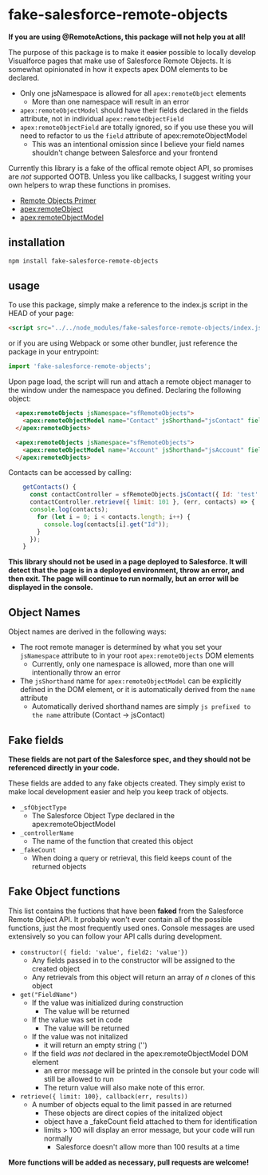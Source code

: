 # fake-salesforce-remote-objects
**If you are using @RemoteActions, this package will not help you at all!**

The purpose of this package is to make it ~~easier~~ possible to locally develop Visualforce pages that make use of Salesforce Remote Objects. It is somewhat opinionated in how it expects apex DOM elements to be declared.

- Only one jsNamespace is allowed for all `apex:remoteObject` elements
  - More than one namespace will result in an error
- `apex:remoteObjectModel` should have their fields declared in the fields attribute, not in individual `apex:remoteObjectField`
- `apex:remoteObjectField` are totally ignored, so if you use these you will need to refactor to us the `field` attribute of apex:remoteObjectModel
  - This was an intentional omission since I believe your field names shouldn't change between Salesforce and your frontend

Currently this library is a fake of the offical remote object API, so promises are *not* supported OOTB. Unless you like callbacks, I suggest writing your own helpers to wrap these functions in promises.

- [Remote Objects Primer](https://developer.salesforce.com/docs/atlas.en-us.pages.meta/pages/pages_remote_objects.htm)
- [apex:remoteObject](https://developer.salesforce.com/docs/atlas.en-us.pages.meta/pages/pages_compref_remoteObjects.htm)
- [apex:remoteObjectModel](https://developer.salesforce.com/docs/atlas.en-us.pages.meta/pages/pages_compref_remoteObjectModel.htm)

## installation
``` sh
npm install fake-salesforce-remote-objects
```

## usage
To use this package, simply make a reference to the index.js script  in the HEAD of your page:
``` html
<script src="../../node_modules/fake-salesforce-remote-objects/index.js"></script>
```

or if you are using Webpack or some other bundler, just reference the package in your entrypoint:
``` javascript
import 'fake-salesforce-remote-objects';
```

Upon page load, the script will run and attach a remote object manager to the window under the namespace you defined. Declaring the following object:
``` html
  <apex:remoteObjects jsNamespace="sfRemoteObjects">
    <apex:remoteObjectModel name="Contact" jsShorthand="jsContact" fields="Id, Name"></apex:remoteObjectModel>
  </apex:remoteObjects>

  <apex:remoteObjects jsNamespace="sfRemoteObjects">
    <apex:remoteObjectModel name="Account" jsShorthand="jsAccount" fields="Id, Address"></apex:remoteObjectModel>
  </apex:remoteObjects>
```
Contacts can be accessed by calling:
``` javascript
    getContacts() {
      const contactController = sfRemoteObjects.jsContact({ Id: 'test' });
      contactController.retrieve({ limit: 101 }, (err, contacts) => {
      console.log(contacts);
        for (let i = 0; i < contacts.length; i++) {
          console.log(contacts[i].get("Id"));
        }
      });
    }
```

**This library should not be used in a page deployed to Salesforce. It will detect that the page is in a deployed environment, throw an error, and then exit. The page will continue to run normally, but an error will be displayed in the console.**

## Object Names
Object names are derived in the following ways:
- The root remote manager is determined by what you set your `jsNamespace` attribute to in your root `apex:remoteObjects` DOM elements
  - Currently, only one namespace is allowed, more than one will intentionally throw an error
- The `jsShorthand` name for `apex:remoteObjectModel` can be explicitly defined in the DOM element, or it is automatically derived from the `name` attribute
  - Automatically derived shorthand names are simply `js prefixed to the name` attribute (Contact -> jsContact)

## Fake fields
**These fields are not part of the Salesforce spec, and they should not be referenced directly in your code.** 

These fields are added to any fake objects created. They simply exist to make local development easier and help you keep track of objects.

- `_sfObjectType`
  - The Salesforce Object Type declared in the apex:remoteObjectModel
- `_controllerName`
  - The name of the function that created this object
- `_fakeCount`
  - When doing a query or retrieval, this field keeps count of the returned objects

## Fake Object functions
This list contains the fuctions that have been **faked** from the Salesforce Remote Object API. It probably won't ever contain all of the possible functions, just the most frequently used ones. Console messages are used extensively so you can follow your API calls during development.

- `constructor({ field: 'value', field2: 'value'})`
  - Any fields passed in to the constructor will be assigned to the created object
  - Any retrievals from this object will return an array of *n* clones of this object
- `get("FieldName")`
  - If the value was initialized during construction
    - The value will be returned
  - If the value was set in code
    - The value will be returned
  - If the value was not initalized
    - it will return an empty string ('')
  - If the field *was not* declared in the apex:remoteObjectModel DOM element
    - an error message will be printed in the console but your code will still be allowed to run
    - The return value will also make note of this error.
- `retrieve({ limit: 100}, callback(err, results))`
  - A number of objects equal to the limit passed in are returned
    - These objects are direct copies of the initalized object
    - object have a _fakeCount field attached to them for identification
    - limits > 100 will display an error message, but your code will run normally
      - Salesforce doesn't allow more than 100 results at a time

**More functions will be added as necessary, pull requests are welcome!**
